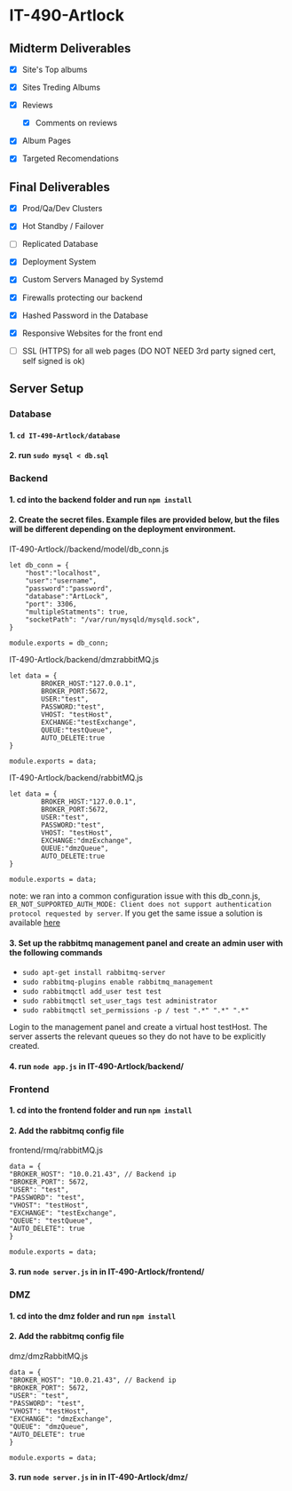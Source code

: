# IT-490-Artlock

## Midterm Deliverables

- [x] Site's Top albums
- [x] Sites Treding Albums
- [x] Reviews
  - [x] Comments on reviews
- [x] Album Pages
- [x] Targeted Recomendations

 
 ## Final Deliverables
- [x] Prod/Qa/Dev Clusters
- [x] Hot Standby / Failover
- [ ] Replicated Database
- [x] Deployment System
- [x] Custom Servers Managed by Systemd
- [x] Firewalls protecting our backend
- [x] Hashed Password in the Database
- [x] Responsive Websites for the front end
- [ ] SSL (HTTPS) for all web pages  (DO NOT NEED 3rd party signed cert, self signed is ok)


 ## Server Setup

 ### Database 
 #### 1. `cd IT-490-Artlock/database`
 #### 2. run `sudo mysql < db.sql`
 
 ### Backend
 #### 1. cd into the backend folder and run `npm install`
 #### 2. Create the secret files. Example files are provided below, but the files will be different depending on the deployment environment.

IT-490-Artlock//backend/model/db_conn.js
```
let db_conn = {
    "host":"localhost",
    "user":"username",
    "password":"password",
    "database":"ArtLock",
    "port": 3306,
    "multipleStatments": true,
    "socketPath": "/var/run/mysqld/mysqld.sock",
}

module.exports = db_conn;
```

IT-490-Artlock/backend/dmzrabbitMQ.js
```
let data = {
        BROKER_HOST:"127.0.0.1",
        BROKER_PORT:5672,
        USER:"test",
        PASSWORD:"test",
        VHOST: "testHost",
        EXCHANGE:"testExchange",
        QUEUE:"testQueue",
        AUTO_DELETE:true
}

module.exports = data;
```

IT-490-Artlock/backend/rabbitMQ.js
```
let data = {
        BROKER_HOST:"127.0.0.1",
        BROKER_PORT:5672,
        USER:"test",
        PASSWORD:"test",
        VHOST: "testHost",
        EXCHANGE:"dmzExchange",
        QUEUE:"dmzQueue",
        AUTO_DELETE:true
}

module.exports = data;
```

note: we ran into a common configuration issue with this db_conn.js, `ER_NOT_SUPPORTED_AUTH_MODE: Client does not support authentication protocol requested by server`. If you get the same issue a solution is available [here](https://stackoverflow.com/questions/50093144/mysql-8-0-client-does-not-support-authentication-protocol-requested-by-server)

 #### 3. Set up the rabbitmq management panel and create an admin user with the following commands
- `sudo apt-get install rabbitmq-server`
- `sudo rabbitmq-plugins enable rabbitmq_management`
- `sudo rabbitmqctl add_user test test`
- `sudo rabbitmqctl set_user_tags test administrator`
- `sudo rabbitmqctl set_permissions -p / test ".*" ".*" ".*"`

Login to the management panel and create a virtual host testHost. The server asserts the relevant queues so they do not have to be explicitly created.

  #### 4. run `node app.js` in IT-490-Artlock/backend/

 ### Frontend
 #### 1. cd into the frontend folder and run `npm install`
 #### 2. Add the rabbitmq config file
 frontend/rmq/rabbitMQ.js 
 ````
 data = {
"BROKER_HOST": "10.0.21.43", // Backend ip
"BROKER_PORT": 5672,
"USER": "test",
"PASSWORD": "test",
"VHOST": "testHost",
"EXCHANGE": "testExchange",
"QUEUE": "testQueue",
"AUTO_DELETE": true
}

module.exports = data;
 ````
 #### 3. run `node server.js` in in IT-490-Artlock/frontend/
 
  ### DMZ
 #### 1. cd into the dmz folder and run `npm install`
 #### 2. Add the rabbitmq config file
 dmz/dmzRabbitMQ.js 
 ````
 data = {
"BROKER_HOST": "10.0.21.43", // Backend ip
"BROKER_PORT": 5672,
"USER": "test",
"PASSWORD": "test",
"VHOST": "testHost",
"EXCHANGE": "dmzExchange",
"QUEUE": "dmzQueue",
"AUTO_DELETE": true
}

module.exports = data;
 ````
 #### 3. run `node server.js` in in IT-490-Artlock/dmz/
 

